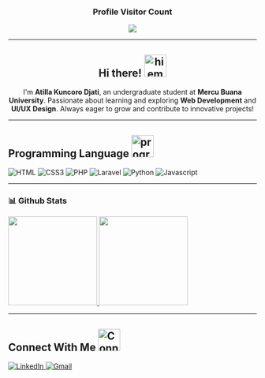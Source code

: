 <div align="center">
  <h3><b>Profile Visitor Count</b></h3>
</div>

<!-- retro visitor counter -->  
<p align="center">   
  <img src="https://profile-counter.glitch.me/AtillaKuncoroDjati/count.svg" />  
</p>

---

<div align="center">
  <h2>Hi there! <img src="https://github.com/user-attachments/assets/93a3c13f-3601-4179-89d8-36b4b7400dc0" width="45" alt="hi emoji"/></h2>
  <p>
    I'm <b>Atilla Kuncoro Djati</b>, an undergraduate student at <b>Mercu Buana University</b>. Passionate about learning and exploring <b>Web Development</b> and <b>UI/UX Design</b>. Always eager to grow and contribute to innovative projects!
  </p>
</div>

---

<h2>Programming Language <img src="https://github.com/user-attachments/assets/6677dd85-1ef2-4d03-96d9-4862befa0f89" width="45" alt="programming"/></h2>
<p align="left">
  <img alt="HTML" src="https://img.shields.io/badge/HTML5-E34F26?style=for-the-badge&logo=html5&logoColor=white" />
  <img alt="CSS3" src="https://img.shields.io/badge/CSS3-1572B6?style=for-the-badge&logo=css3&logoColor=white" />
  <img alt="PHP" src="https://img.shields.io/badge/PHP-777BB4?style=for-the-badge&logo=php&logoColor=white" />
  <img alt="Laravel" src="https://img.shields.io/badge/Laravel-FF2D20?style=for-the-badge&logo=laravel&logoColor=white" />
  <img alt="Python" src="https://img.shields.io/badge/Python-3776AB?style=for-the-badge&logo=python&logoColor=white" />
  <img alt="Javascript" src="https://img.shields.io/badge/Javascript-F0DB4F?style=for-the-badge&labelColor=black&logo=javascript&logoColor=F0DB4F" />
</p>


---

### 📊 Github Stats  
<p align="left">
  <a href="https://github.com/AtillaKuncoroDjati">
    <img height="180em" src="https://github-readme-stats-eight-theta.vercel.app/api?username=AtillaKuncoroDjati&show_icons=true&theme=tokyonight&include_all_commits=true&count_private=true" />
    <img height="180em" src="https://github-readme-stats-eight-theta.vercel.app/api/top-langs/?username=AtillaKuncoroDjati&layout=compact&langs_count=8&theme=tokyonight" />
  </a>
</p>

---

<h2>Connect With Me <img src="https://github.com/user-attachments/assets/5b041b6a-1a5c-4464-99e2-e9758f9ba643" width="45" alt="Connect"/></h2>
<p align="left">
  <a href="https://www.linkedin.com/in/atillakuncorodjati/">
    <img alt="LinkedIn" src="https://img.shields.io/badge/-LinkedIn-0A66C2?style=for-the-badge&logo=linkedin&logoColor=white" />
  </a>
  <a href="mailto:atillakuncorodjati@gmail.com">
    <img alt="Gmail" src="https://img.shields.io/badge/-Gmail-D14836?style=for-the-badge&logo=gmail&logoColor=white" />
  </a>
</p>


